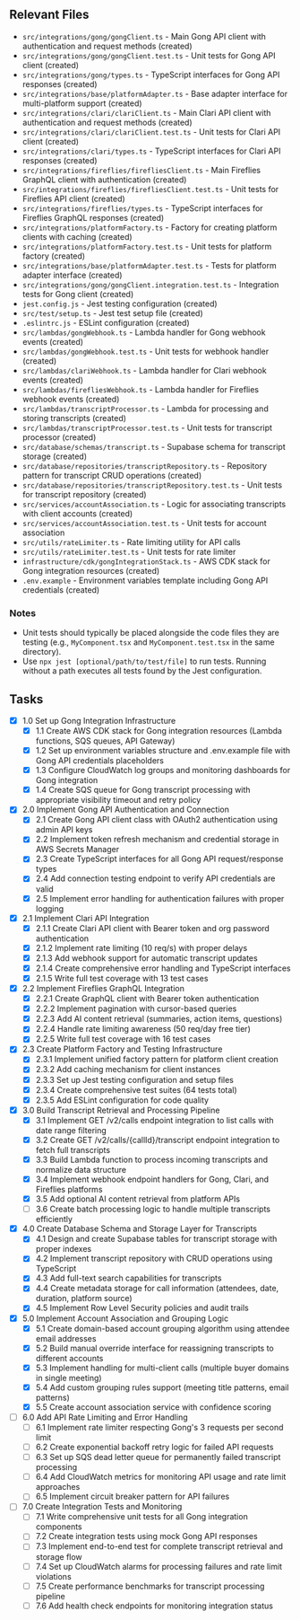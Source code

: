 ## Relevant Files

- `src/integrations/gong/gongClient.ts` - Main Gong API client with authentication and request methods (created)
- `src/integrations/gong/gongClient.test.ts` - Unit tests for Gong API client (created)
- `src/integrations/gong/types.ts` - TypeScript interfaces for Gong API responses (created)
- `src/integrations/base/platformAdapter.ts` - Base adapter interface for multi-platform support (created)
- `src/integrations/clari/clariClient.ts` - Main Clari API client with authentication and request methods (created)
- `src/integrations/clari/clariClient.test.ts` - Unit tests for Clari API client (created)
- `src/integrations/clari/types.ts` - TypeScript interfaces for Clari API responses (created)
- `src/integrations/fireflies/firefliesClient.ts` - Main Fireflies GraphQL client with authentication (created)
- `src/integrations/fireflies/firefliesClient.test.ts` - Unit tests for Fireflies API client (created)
- `src/integrations/fireflies/types.ts` - TypeScript interfaces for Fireflies GraphQL responses (created)
- `src/integrations/platformFactory.ts` - Factory for creating platform clients with caching (created)
- `src/integrations/platformFactory.test.ts` - Unit tests for platform factory (created)
- `src/integrations/base/platformAdapter.test.ts` - Tests for platform adapter interface (created)
- `src/integrations/gong/gongClient.integration.test.ts` - Integration tests for Gong client (created)
- `jest.config.js` - Jest testing configuration (created)
- `src/test/setup.ts` - Jest test setup file (created)
- `.eslintrc.js` - ESLint configuration (created)
- `src/lambdas/gongWebhook.ts` - Lambda handler for Gong webhook events (created)
- `src/lambdas/gongWebhook.test.ts` - Unit tests for webhook handler (created)
- `src/lambdas/clariWebhook.ts` - Lambda handler for Clari webhook events (created)
- `src/lambdas/firefliesWebhook.ts` - Lambda handler for Fireflies webhook events (created)
- `src/lambdas/transcriptProcessor.ts` - Lambda for processing and storing transcripts (created)
- `src/lambdas/transcriptProcessor.test.ts` - Unit tests for transcript processor (created)
- `src/database/schemas/transcript.ts` - Supabase schema for transcript storage (created)
- `src/database/repositories/transcriptRepository.ts` - Repository pattern for transcript CRUD operations (created)
- `src/database/repositories/transcriptRepository.test.ts` - Unit tests for transcript repository (created)
- `src/services/accountAssociation.ts` - Logic for associating transcripts with client accounts (created)
- `src/services/accountAssociation.test.ts` - Unit tests for account association
- `src/utils/rateLimiter.ts` - Rate limiting utility for API calls
- `src/utils/rateLimiter.test.ts` - Unit tests for rate limiter
- `infrastructure/cdk/gongIntegrationStack.ts` - AWS CDK stack for Gong integration resources (created)
- `.env.example` - Environment variables template including Gong API credentials (created)

### Notes

- Unit tests should typically be placed alongside the code files they are testing (e.g., `MyComponent.tsx` and `MyComponent.test.tsx` in the same directory).
- Use `npx jest [optional/path/to/test/file]` to run tests. Running without a path executes all tests found by the Jest configuration.

## Tasks

- [x] 1.0 Set up Gong Integration Infrastructure
  - [x] 1.1 Create AWS CDK stack for Gong integration resources (Lambda functions, SQS queues, API Gateway)
  - [x] 1.2 Set up environment variables structure and .env.example file with Gong API credentials placeholders
  - [x] 1.3 Configure CloudWatch log groups and monitoring dashboards for Gong integration
  - [x] 1.4 Create SQS queue for Gong transcript processing with appropriate visibility timeout and retry policy

- [x] 2.0 Implement Gong API Authentication and Connection
  - [x] 2.1 Create Gong API client class with OAuth2 authentication using admin API keys
  - [x] 2.2 Implement token refresh mechanism and credential storage in AWS Secrets Manager
  - [x] 2.3 Create TypeScript interfaces for all Gong API request/response types
  - [x] 2.4 Add connection testing endpoint to verify API credentials are valid
  - [x] 2.5 Implement error handling for authentication failures with proper logging

- [x] 2.1 Implement Clari API Integration
  - [x] 2.1.1 Create Clari API client with Bearer token and org password authentication
  - [x] 2.1.2 Implement rate limiting (10 req/s) with proper delays
  - [x] 2.1.3 Add webhook support for automatic transcript updates
  - [x] 2.1.4 Create comprehensive error handling and TypeScript interfaces
  - [x] 2.1.5 Write full test coverage with 13 test cases

- [x] 2.2 Implement Fireflies GraphQL Integration
  - [x] 2.2.1 Create GraphQL client with Bearer token authentication
  - [x] 2.2.2 Implement pagination with cursor-based queries
  - [x] 2.2.3 Add AI content retrieval (summaries, action items, questions)
  - [x] 2.2.4 Handle rate limiting awareness (50 req/day free tier)
  - [x] 2.2.5 Write full test coverage with 16 test cases

- [x] 2.3 Create Platform Factory and Testing Infrastructure
  - [x] 2.3.1 Implement unified factory pattern for platform client creation
  - [x] 2.3.2 Add caching mechanism for client instances
  - [x] 2.3.3 Set up Jest testing configuration and setup files
  - [x] 2.3.4 Create comprehensive test suites (64 tests total)
  - [x] 2.3.5 Add ESLint configuration for code quality

- [x] 3.0 Build Transcript Retrieval and Processing Pipeline
  - [x] 3.1 Implement GET /v2/calls endpoint integration to list calls with date range filtering
  - [x] 3.2 Create GET /v2/calls/{callId}/transcript endpoint integration to fetch full transcripts
  - [x] 3.3 Build Lambda function to process incoming transcripts and normalize data structure
  - [x] 3.4 Implement webhook endpoint handlers for Gong, Clari, and Fireflies platforms
  - [x] 3.5 Add optional AI content retrieval from platform APIs
  - [ ] 3.6 Create batch processing logic to handle multiple transcripts efficiently

- [x] 4.0 Create Database Schema and Storage Layer for Transcripts
  - [x] 4.1 Design and create Supabase tables for transcript storage with proper indexes
  - [x] 4.2 Implement transcript repository with CRUD operations using TypeScript
  - [x] 4.3 Add full-text search capabilities for transcripts
  - [x] 4.4 Create metadata storage for call information (attendees, date, duration, platform source)
  - [x] 4.5 Implement Row Level Security policies and audit trails

- [x] 5.0 Implement Account Association and Grouping Logic
  - [x] 5.1 Create domain-based account grouping algorithm using attendee email addresses
  - [x] 5.2 Build manual override interface for reassigning transcripts to different accounts
  - [x] 5.3 Implement handling for multi-client calls (multiple buyer domains in single meeting)
  - [x] 5.4 Add custom grouping rules support (meeting title patterns, email patterns)
  - [x] 5.5 Create account association service with confidence scoring

- [ ] 6.0 Add API Rate Limiting and Error Handling
  - [ ] 6.1 Implement rate limiter respecting Gong's 3 requests per second limit
  - [ ] 6.2 Create exponential backoff retry logic for failed API requests
  - [ ] 6.3 Set up SQS dead letter queue for permanently failed transcript processing
  - [ ] 6.4 Add CloudWatch metrics for monitoring API usage and rate limit approaches
  - [ ] 6.5 Implement circuit breaker pattern for API failures

- [ ] 7.0 Create Integration Tests and Monitoring
  - [ ] 7.1 Write comprehensive unit tests for all Gong integration components
  - [ ] 7.2 Create integration tests using mock Gong API responses
  - [ ] 7.3 Implement end-to-end test for complete transcript retrieval and storage flow
  - [ ] 7.4 Set up CloudWatch alarms for processing failures and rate limit violations
  - [ ] 7.5 Create performance benchmarks for transcript processing pipeline
  - [ ] 7.6 Add health check endpoints for monitoring integration status